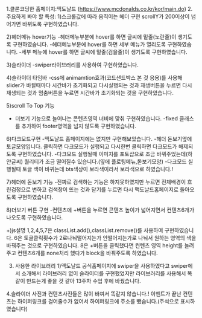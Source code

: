 1.클론코딩한 홈페이지:맥도날드 (https://www.mcdonalds.co.kr/kor/main.do)
2. 주요하게 봐야 할 특성:
1)스크롤값에 따라 움직이는 헤더 구현 
scrollY가 200이상이 넘어가면 바뀌도록 구현하였습니다.

2)헤더메뉴 hover기능
-헤더메뉴부분에 hover를 하면 글씨에 밑줄(노란줄)이 생기도록 구현하였습니다.
-헤더메뉴부분에 hover를 하면 세부 메뉴가 열리도록 구현하였습니다.
-세부 메뉴에 hover를 하면 글씨에 밑줄(검을줄)이 생기도록 구현하였습니다.

3)슬라이더
-swiper라이브러리를 사용하여 구현하였습니다.

4)슬라이더 타임바
-css에 animamtion효과(코드샌드박스 본 것 응용)를 사용해 slider가 바뀔때마다 시간바가 초기화되고 다시실행되는 것과
재생버튼을 누르면 다시 재생되는 것과 멈춤버튼을 누르면 시간바가 초기화되는 것을 구현하였습니다.


5)scroll To Top 기능 
- 더보기 기능으로 늘어나는 콘텐츠영역 너비에 맞춰 구현하였습니다.
-fixed 클래스를 추가하여 footer영역을 넘지 않도록 구현하였습니다.

6)다크모드구현
-맥도날드 홈페이지에는 없지만 구현해보았습니다.
-헤더 돋보기옆에 토글모양입니다. 클릭하면 다크모드가 실행되고 다시한번 클릭하면 다크모드가 해제되도록 구현하였습니다.
-다크모드 실행될때 이미지를 포토샵으로 조금 바꿔주었는데(하얀글씨) 퀄리티가 조금 떨어질수 있습니다.(옆에 플로팅메뉴,돋보기모양)
-다크모드 실행될때 토글 색이 바뀌는데 bts색상이 보라색이라서 보라색으로 하였습니다.!

7)헤더에 돋보기 기능
-진짜로 검색하는 기능은 하지못하였지만 누르면 전체배경이 흐린검정으로 변하고 검색창이 뜨는 것과 닫기를 누르면 다시 맥도날드홈페이지로 돌아오도록 구현하였습니다.

8)더보기 버튼 구현
-컨텐츠에 +버튼을 누르면 콘텐츠 높이가 넓어지면서 컨텐츠6개가 나오도록 구현하였습니다.

+)js설명
1,2,4,5,7은 classList.add(),classList.remove()를 사용하여 구현하였습니다.
6은 토글클릭횟수가 2로나눠떨어지는가 안떨어지는가로 나눠서 원하는 영역의 색을 바꿔주는 것으로 구현하였습니다.
8은 +버튼을 클릭했다면 컨텐츠 영역 height를 늘려주고 컨텐츠6개를 none처리 했다가 block을 바꿔주도록 하였습니다.

3. 사용한 라이브러리
1)맥도날드 공식홈페이지에 swiper을 사용하였다고 swiper에서 소개해서 라이브러리 없이 슬라이더를 구현했었지만
라이브러리를 사용해서 똑같이 만드는게 좋을 것 같아 13주차 수업 후에 바꿨습니다.

4.슬라이더 사진과 컨텐츠사진들은 많이 바껴서 똑같지 않습니다.! 
이벤트가 끝난 컨텐츠는 하이퍼링크를 걸어줄수가 없어서 하이퍼링크에 주소를 뺐습니다.(주석으로 표시하였습니다)
